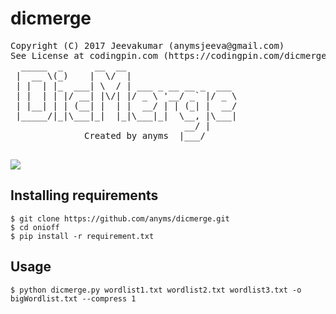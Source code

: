 # dicmerge
<pre>
Copyright (C) 2017 Jeevakumar (anymsjeeva@gmail.com)
See License at codingpin.com (https://codingpin.com/dicmergeproject)
  _____  _      __  __                     
 |  __ \(_)    |  \/  |                    
 | |  | |_  ___| \  / | ___ _ __ __ _  ___ 
 | |  | | |/ __| |\/| |/ _ \ '__/ _` |/ _ \
 | |__| | | (__| |  | |  __/ | | (_| |  __/
 |_____/|_|\___|_|  |_|\___|_|  \__, |\___|
                                 __/ |     
              Created by anyms  |___/      

</pre>

<img src="http://cdn.cdnpen.com/58abebfe2e41b13.png">

## Installing requirements
```
$ git clone https://github.com/anyms/dicmerge.git
$ cd onioff
$ pip install -r requirement.txt
```

## Usage
`$ python dicmerge.py wordlist1.txt wordlist2.txt wordlist3.txt -o bigWordlist.txt --compress 1`